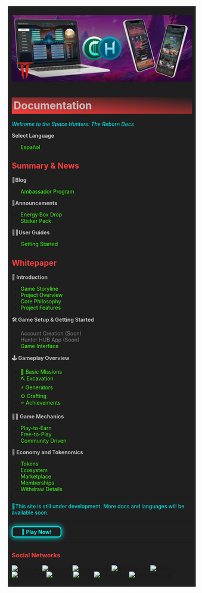 <div style="background-color:#1F1F1F; padding:10px;">

![Banner](<static/img/Baanner_top_2.jpg>)

# <div style="background: linear-gradient(185deg, #1F1F1F, #FF3D3D); padding: 5px; color: #FFFFFF;"><span style="color:#c0c0c0"> Documentation </span> </div>

<span style="color:#00FFFF">*Welcome to the Space Hunters: The Reborn Docs*</span>

**<span style="color:#C0C0C0">Select Language**</span>
* [<span style="color:#39FF14">Español</span>](docs/esp/00-index.md)

## **<span style="color:#FF3D3D">Summary & News**</span>

<div>
  <p style="color:#C0C0C0; font-weight:bold; margin-bottom: 5px;">📓Blog</p>
  
  * [<span style="color:#39FF14">Ambassador Program</span>](docs/eng/blog/Ambassador.md)
      <!-- Add more items here -->

</div>

<div>
  <p style="color:#C0C0C0; font-weight:bold; margin-bottom: 5px;">📣Announcements</p>

  * [<span style="color:#39FF14">Energy Box Drop</span>](/docs/eng/announcements/energy-box-drop.md)
  * [<span style="color:#39FF14">Sticker Pack</span>](/docs/eng/announcements/sticker-pack.md)
      <!-- Add more items here -->

</div>

<div>
  <p style="color:#C0C0C0; font-weight:bold; margin-bottom: 5px;">🙍‍♂️User Guides</p>

  * [<span style="color:#39FF14">Getting Started</span>](/docs/eng/01-user-guides/01-getting-started.md)

</div>

<h2 style="color:#FF3D3D;">Whitepaper</h2>

<div>
  <p style="color:#C0C0C0; font-weight:bold; margin-bottom: 5px;">💠 Introduction</p>
  
  * [<span style="color:#39FF14">Game Storyline</span>](/docs/eng/Whitepaper/Storyline.md)
  * [<span style="color:#39FF14">Project Overview</span>](/docs/eng/Whitepaper/Overview.md)
  * [<span style="color:#39FF14">Core Philosophy</span>](/docs/eng/Whitepaper/Core_Philosophy.md)
  * [<span style="color:#39FF14">Project Features</span>](/docs/eng/Whitepaper/Project_Features.md)

</div>

<div>
  <p style="color:#C0C0C0; font-weight:bold; margin-bottom: 5px;">🛠️ Game Setup & Getting Started</p>

  * <span style="color:#808080">Account Creation (Soon)</span>
  * <span style="color:#808080">Hunter HUB App (Soon)</span>
  * [<span style="color:#39FF14">Game Interface</span>](/docs/eng/Whitepaper/GameInterface.md)
      <!-- Add more items here if needed -->
    </ul>
  </div>


<div>
  <p style="color:#C0C0C0; font-weight:bold; margin-bottom: 5px;">🕹️ Gameplay Overview</p>

  * [<span style="color:#39FF14">🚀 Basic Missions</span>](/docs/eng/Whitepaper/BasicMissions.md)
  * [<span style="color:#39FF14">⛏️ Excavation</span>](/docs/eng/Whitepaper/Excavation.md)
  * [<span style="color:#39FF14">⚡ Generators</span>](/docs/eng/Whitepaper/GeneratorsMode.md)
  * [<span style="color:#39FF14">⚙️ Crafting</span>](/docs/eng/Whitepaper/Crafting.md)
  * [<span style="color:#39FF14">⭐ Achievements</span>](/docs/eng/Whitepaper/Achievements.md)

</div>

<div>
  <p style="color:#C0C0C0; font-weight:bold; margin-bottom: 5px;">🧑‍💻 Game Mechanics</p>

  * [<span style="color:#39FF14">Play-to-Earn</span>](/docs/eng/Whitepaper/PlaytoEarn.md)
  * [<span style="color:#39FF14">Free-to-Play</span>](/docs/eng/Whitepaper/Free-to-Play.md)
  * [<span style="color:#39FF14">Community Driven</span>](/docs/eng/Whitepaper/CommunityDriven.md)

</div>

<div>
  <p style="color:#C0C0C0; font-weight:bold; margin-bottom: 5px;">💸 Economy and Tokenomics</p>

  * [<span style="color:#39FF14">Tokens</span>](#tokens)
  * [<span style="color:#39FF14">Ecosystem</span>](#ecosystem)
  * [<span style="color:#39FF14">Marketplace</span>](#marketplace)
  * [<span style="color:#39FF14">Memberships</span>](#memberships)
  * [<span style="color:#39FF14">Withdraw Details</span>](#withdraw-details)

</div>

<hr>

<p style="color:#00FFFF;"> 🔧This site is still under development. More docs and languages will be available soon.</p>

<hr>

<a href="https://spacehunters.online" style="text-decoration:none;">
  <div style="display:inline-block; padding:4px 24px; background-color:#1F1F1F; color:#00FFFF; border: 2px solid #00FFFF; border-radius:8px; font-weight:bold; box-shadow: 0px 0px 15px #00FFFF; transition: background-color 0.3s, box-shadow 0.3s;">
    🚀 Play Now!
  </div>
</a>

<style>
  a:hover div {
    background-color: #00FFFF;
    color: #1F1F1F;
    box-shadow: 0px 0px 25px #00FFFF;
  }
</style>

<hr>

<h3 style="color:#FF3D3D;"> Social Networks </h3>

[![Telegram](https://img.shields.io/badge/Telegram-BOT-26A5E4?style=plastic&logo=telegram)](https://t.me/SpaceHuntersBot)
[![Telegram](https://img.shields.io/badge/Telegram-Announcements-26A5E4?style=plastic&logo=telegram)](https://t.me/spacehuntersnews)
[![Telegram EN](https://img.shields.io/badge/Telegram-Chat%20ENG-2CA5E0?style=plastic&logo=telegram)](https://t.me/spacehunterss)
[![Telegram EN](https://img.shields.io/badge/Telegram-Chat%20ESP-2CA5E0?style=plastic&logo=telegram)](https://t.me/shspanish)
[![Discord](https://img.shields.io/badge/Discord-Space%20Hunters-7289DA?style=plastic&logo=discord)](https://discord.gg/wpmzyJM9xb)
[![AtomicHub](https://img.shields.io/badge/AtomicHub-Space%20Hunters-EE474C?style=plastic&logo=atomichub)](https://wax.atomichub.io/explorer/collection/wax-mainnet/spacehunterz)
[![GitBook](https://img.shields.io/badge/GitBook-Space%20Hunters-7A8089?style=plastic&logo=gitbook)](https://spaceheroes.gitbook.io/space-hunters)
[![Zealy](https://img.shields.io/badge/Zealy-Space%20Hunters-FF69B4?style=plastic&logo=zealy)](https://zealy.io/cw/spacehuntersthereborn/invite/UroI4c6fhtB3SX65siHBX)
[![PlayToEarn](https://img.shields.io/badge/PlayToEarn-Space%20Hunters-34C759?style=plastic&logo=playtoearn)](https://playtoearn.com/blockchaingame/space-hunters-the-reborn?rel=search)
[![CoinMarketCap](https://img.shields.io/badge/CoinMarketCap-NFTSpaceHunters-03C9A9?style=plastic&logo=coinmarketcap)](https://coinmarketcap.com/community/profile/nftspacehunters/)

</div>
